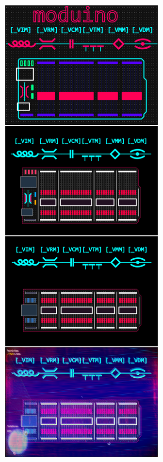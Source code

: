 ![moduino](/ComponentryKiro/moduino/moduino.png)
![megamod](/ComponentryKiro/moduino/moduino_megamod.png)
![mikro](/ComponentryKiro/moduino/moduino_megamod_mikro.png)
![legion](/ComponentryKiro/moduino/moduino_legion_acee'd.png)